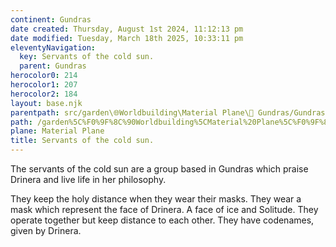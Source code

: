 ```yaml
---
continent: Gundras
date created: Thursday, August 1st 2024, 11:12:13 pm
date modified: Tuesday, March 18th 2025, 10:33:11 pm
eleventyNavigation:
  key: Servants of the cold sun.
  parent: Gundras
herocolor0: 214
herocolor1: 207
herocolor2: 184
layout: base.njk
parentpath: src/garden\🌐Worldbuilding\Material Plane\🏰 Gundras/Gundras.md
path: /garden%5C%F0%9F%8C%90Worldbuilding%5CMaterial%20Plane%5C%F0%9F%8F%B0%20Gundras%5CFactions/Servants%20of%20the%20cold%20sun./
plane: Material Plane
title: Servants of the cold sun.
---
```


The servants of the cold sun are a group based in Gundras which praise Drinera and live life in her philosophy. 

They keep the holy distance when they wear their masks. They wear a mask which represent the face of Drinera. A face of ice and Solitude. They operate together but keep distance to each other. They have codenames, given by Drinera.